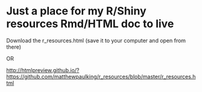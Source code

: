 # Just a place for my R/Shiny resources Rmd/HTML doc to live

Download the r_resources.html (save it to your computer and open from there)

OR

<http://htmlpreview.github.io/?https://github.com/matthewpaulking/r_resources/blob/master/r_resources.html>